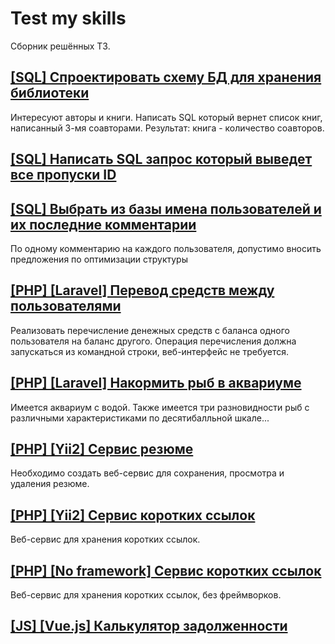 # Test my skills

Сборник решённых ТЗ.

## [[SQL] Спроектировать схему БД для хранения библиотеки](https://github.com/o-shabashov/test-my-skills/tree/master/SQL/library.sql)

Интересуют авторы и книги. Написать SQL который вернет список книг, написанный 3-мя соавторами. Результат: книга - количество соавторов.

## [[SQL] Написать SQL запрос который выведет все пропуски ID](https://github.com/o-shabashov/test-my-skills/tree/master/SQL/missed-ids.sql)

## [[SQL] Выбрать из базы имена пользователей и их последние комментарии](https://github.com/o-shabashov/test-my-skills/tree/master/SQL/last-users-comments.sql)

По одному комментарию на каждого пользователя, 
допустимо вносить предложения по оптимизации структуры

## [[PHP] [Laravel] Перевод средств между пользователями](https://github.com/o-shabashov/test-my-skills/tree/master/PHP/Laravel/transfer-funds) 

Реализовать перечисление денежных средств с баланса одного пользователя на баланс другого. Операция перечисления должна запускаться из командной строки, веб-интерфейс не требуется.

## [[PHP] [Laravel] Накормить рыб в аквариуме](https://github.com/o-shabashov/test-my-skills/tree/master/PHP/Laravel/feed-fish)

Имеется аквариум с водой. Также имеется три разновидности рыб с различными
характеристиками по десятибалльной шкале...

## [[PHP] [Yii2] Сервис резюме](https://github.com/o-shabashov/test-my-skills/tree/master/PHP/Yii2/resume-skills)

Необходимо создать веб-сервис для сохранения, просмотра и удаления резюме.

## [[PHP] [Yii2] Сервис коротких ссылок](https://github.com/o-shabashov/test-my-skills/tree/master/PHP/Yii2/shorten-my-url)

Веб-сервис для хранения коротких ссылок.

## [[PHP] [No framework] Сервис коротких ссылок](https://github.com/o-shabashov/test-my-skills/tree/master/PHP/No-framework/shorten-my-url)

Веб-сервис для хранения коротких ссылок, без фреймворков.

## [[JS] [Vue.js] Калькулятор задолженности](https://github.com/o-shabashov/test-my-skills/tree/master/JS/loan-calculator)

